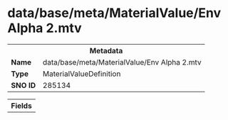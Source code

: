 <h1>data/base/meta/MaterialValue/Env Alpha 2.mtv</h1><table><tr><th colspan="100%">Metadata</th></tr><tr><td><b>Name</b></td><td>data/base/meta/MaterialValue/Env Alpha 2.mtv</td></tr><tr><td><b>Type</b></td><td>MaterialValueDefinition</td></tr><tr><td><b>SNO ID</b></td><td>285134</td></tr></table>

<table><tr><th colspan="100%">Fields</th></tr></table>

